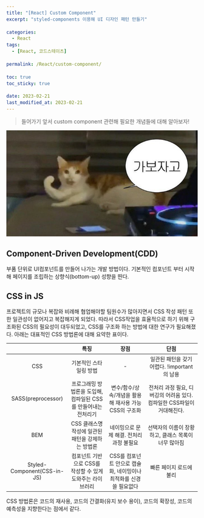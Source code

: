 ```yaml
---
title: "[React] Custom Component"
excerpt: "styled-components 이용해 UI 디자인 패턴 만들기"

categories:
  - React
tags:
  - [React, 코드스테이츠]

permalink: /React/custom-component/

toc: true
toc_sticky: true

date: 2023-02-21
last_modified_at: 2023-02-21
---
```


>들어가기 앞서 custom component 관련해 필요한 개념들에 대해 알아보자!
<img src="/assets/images/posts_img/react-custom-component/letsgocat.jpeg">

## Component-Driven Development(CDD)
부품 단위로 UI컴포넌트를 만들어 나가는 개발 방법이다. 기본적인 컴포넌트 부터 시작해 페이지를 조립하는 상향식(bottom-up) 성향을 띈다.

## CSS in JS
프로젝트의 규모나 복잡와 비례해 협업해야할 팀원수가 많아지면서 CSS 작성 패턴 또한 일관성이 없어지고 복잡해지게 되었다.
따라서 CSS작업을 효율적으로 하기 위해 구조화된 CSS의 필요성이 대두되었고, CSS를 구조화 하는 방법에 대한 연구가 필요해졌다. 
아래는 대표적인 CSS 방법론에 대해 요약한 표이다.

|    | 특징 | 장점 | 단점 |
|:--:|:---:|:---:|:---:|
|CSS|기본적인 스타일링 방법|-|일관된 패턴을 갖기 어렵다. !important의 남용| 
|SASS(preprocessor)|프로그래밍 방법론을 도입해, 컴파일된 CSS를 만들어내는 전처리기|변수/함수/상속/개념을 활용해 재사용 가능 CSS의 구조화|전처리 과정 필요, 디버깅의 어려움 있다. 컴파일한 CSS파일이 거대해진다.|
|BEM|CSS 클래스명 작성에 일관된 패턴을 강제하는 방법론|네이밍으로 문제 해결. 전처리 과정 불필요|선택자의 이름이 장황하고, 클래스 목록이 너무 많아짐|
Styled-Component(CSS-in-JS)|컴포넌트 기반으로 CSS를 작성할 수 있게 도와주는 라이브러리|CSS를 컴포넌트 안으로 캡슐화, 네이밍이나 최적화를 신경 쓸 필요없다|빠른 페이지 로드에 불리|

CSS 방법론은 코드의 재사용, 코드의 간결화(유지 보수 용이), 코드의 확장성, 코드의 예측성을 지향한다는 점에서 같다.